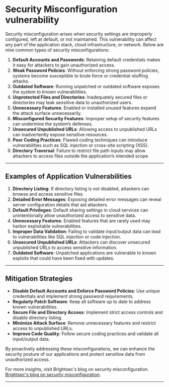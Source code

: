 # Security Misconfiguration vulnerability
Security misconfiguration arises when security settings are improperly configured, left at default, or not maintained. This vulnerability can affect any part of the application stack, cloud infrastructure, or network. Below are nine common types of security misconfigurations:

1.	**Default Accounts and Passwords**: Retaining default credentials makes it easy for attackers to gain unauthorized access.
2.	**Weak Password Policies**: Without enforcing strong password policies, systems become susceptible to brute force or credential-stuffing attacks.
3.	**Outdated Software**: Running unpatched or outdated software exposes the system to known vulnerabilities.
4.	**Unprotected Files and Directories**: Inadequately secured files or directories may leak sensitive data to unauthorized users.
5.	**Unnecessary Features**: Enabled or installed unused features expand the attack surface unnecessarily.
6.	**Misconfigured Security Features**: Improper setup of security features can undermine the system’s defenses.
7.	**Unsecured Unpublished URLs**: Allowing access to unpublished URLs can inadvertently expose sensitive resources.
8.	**Poor Coding Practices**: Flawed coding techniques can introduce vulnerabilities such as SQL injection or cross-site scripting (XSS).
9.	**Directory Traversal**: Failure to restrict file path inputs may allow attackers to access files outside the application’s intended scope.
________________________________________
## Examples of Application Vulnerabilities

1.	**Directory Listing**: If directory listing is not disabled, attackers can browse and access sensitive files.
2.	**Detailed Error Messages**: Exposing detailed error messages can reveal server configuration details that aid attackers.
3.	**Default Privileges**: Default sharing settings in cloud services can unintentionally allow unauthorized access to sensitive data.
4.	**Unnecessary Features**: Enabled features that are rarely used may harbor exploitable vulnerabilities.
5.	**Improper Data Validation**: Failing to validate input/output data can lead to vulnerabilities like SQL injection or code injection.
6.	**Unsecured Unpublished URLs**: Attackers can discover unsecured unpublished URLs to access sensitive information.
7.	**Outdated Software**: Unpatched applications are vulnerable to known exploits that could have been fixed with updates.
________________________________________
## Mitigation Strategies

- **Disable Default Accounts and Enforce Password Policies**: Use unique credentials and implement strong password requirements.
- **Regularly Patch Software**: Keep all software up to date to address known vulnerabilities.
- **Secure File and Directory Access**: Implement strict access controls and disable directory listing.
- **Minimize Attack Surface**: Remove unnecessary features and restrict access to unpublished URLs.
- **Improve Code Quality**: Follow secure coding practices and validate all input/output data.

By proactively addressing these misconfigurations, we can enhance the security posture of our applications and protect sensitive data from unauthorized access.

For more insights, visit Brightsec's blog on security misconfiguration.
[Brightsec's blog on security misconfiguration](https://brightsec.com/blog/security-misconfiguration/).
________________________________________

